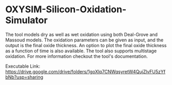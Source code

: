 # OXYSIM-Silicon-Oxidation-Simulator
The tool models dry as well as wet oxidation using both Deal-Grove and Massoud models. The oxidation parameters can be given as input, and the output is the final oxide thickness. An option to plot the final oxide thickness as a function of time is also available. The tool also supports multistage oxidation. 
For more information checkout the tool's documentation.

Executable Link: https://drive.google.com/drive/folders/1goXlq7CNWqsyretW4QujZlvFU5zYfbNb?usp=sharing
